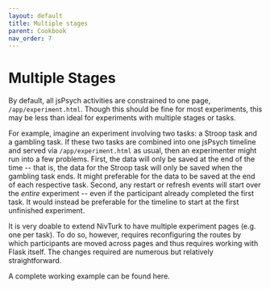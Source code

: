 ```yaml
---
layout: default
title: Multiple stages
parent: Cookbook
nav_order: 7
---
```


# Multiple Stages

By default, all jsPsych activities are constrained to one page, `/app/experiment.html`. Though this should be fine for most experiments, this may be less than ideal for experiments with multiple stages or tasks.

For example, imagine an experiment involving two tasks: a Stroop task and a gambling task. If these two tasks are combined into one jsPsych timeline and served via `/app/experiment.html` as usual, then an experimenter might run into a few problems. First, the data will only be saved at the end of the time -- that is, the data for the Stroop task will only be saved when the gambling task ends. It might preferable for the data to be saved at the end of each respective task. Second, any restart or refresh events will start over the *entire* experiment -- even if the participant already completed the first task. It would instead be preferable for the timeline to start at the first unfinished experiment.

It is very doable to extend NivTurk to have multiple experiment pages (e.g. one per task). To do so, however, requires reconfiguring the routes by which participants are moved across pages and thus requires working with Flask itself. The changes required are numerous but relatively straightforward.

A complete working example can be found here.
